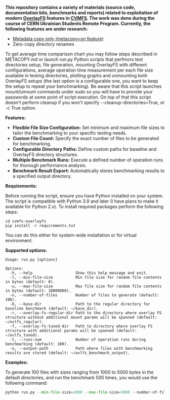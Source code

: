 **This repository contains a variety of materials (source code, documentation bits, benchmarks and reports) related to exploitation of modern [OverlayFS](https://docs.kernel.org/filesystems/overlayfs.html) features in [CVMFS](https://github.com/cvmfs/cvmfs). The work was done during the course of CERN Ukrainian Students Remote Program.
Currently, the following features are under research:**
- [Metadata copy only (metacopy=on feature)](https://github.com/YBelikov/cvmfs-overlayfs/blob/main/METACOPY.md)
- Zero-copy directory renames

To get average time comparison chart you may follow steps described in METACOPY.md or launch run.py Python scripts that perfmors test directories setup, file generation, mounting OverlayFS with different configurations, average operation time measurement per each file size available in testing directories, plotting graphs and unmounting both OverlayFS setups (the last option is a configurable one, you want to keep the setup to repeat your benchmarking).
Be aware that this script launches mount/umount commands under sudo so you will have to provide your passwords at some point of script execution. On top of that this script doesn't perform cleanup if you won't specify --cleanup-directories=True, or -c True option.

**Features:**
- **Flexible File Size Configuration:** Set minimum and maximum file sizes to tailor the benchmarking to your specific testing needs.
- **Custom File Count:** Specify the exact number of files to be generated for benchmarking.
- **Configurable Directory Paths:** Define custom paths for baseline and OverlayFS directory structures.
- **Multiple Benchmark Runs:** Execute a defined number of operation runs for thorough performance analysis.
- **Benchmark Result Export:** Automatically stores benchmarking results to a specified output directory.


**Requirements:**

Before running the script, ensure you have Python installed on your system. The script is compatible with Python 3.9 and later (I have plans to make it available for Python 2.x).
To install required packages perform the following steps:
```
cd cvmfs-overlayfs
pip install -r requirements.txt
```
You can do this either for system-wide installation or for virtual environment.

**Supported options:**
```
Usage: run.py [options]

Options:
  -h, --help                   Show this help message and exit.
  -l, --min-file-size          Min file size for random file contents in bytes (default: 0).
  -u, --max-file-size          Max file size for random file contents in bytes (default: 10000000).
  -n, --number-of-files        Number of files to generate (default: 100).
  -b, --base-dir               Path to the regular directory for baseline benchmark (default: ~/base_dir).
  -r, --overlay-fs-regular-dir Path to the directory where overlay FS structure without additional mount params will be spanned (default: ~/ovlfs_regular).
  -f, --overlay-fs-tuned-dir   Path to directory where overlay FS structure with additional params will be spanned (default: ~/ovlfs_tuned).
  -t, --runs-num               Number of operation runs during benchmarking (default: 100).
  -o, --output-path            Path where files with benchmarking results are stored (default: ~/ovlfs_benchmark_output). 
```
**Examples:**

To generate 100 files with sizes ranging from 1000 to 5000 bytes in the default directories, and run the benchmark 500 times, you would use the following command:
```python
python run.py --min-file-size=1000 --max-file-size=5000 --number-of-files=100 --runs_num=500
```
